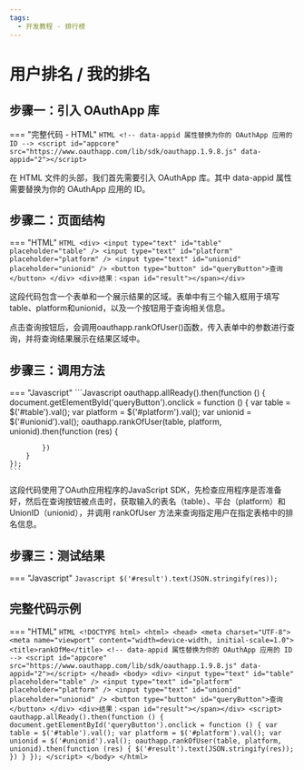 ```yaml
---
tags:
  - 开发教程 - 排行榜
---
```


# 用户排名 / 我的排名


## 步骤一：引入 OAuthApp 库
=== "完整代码 - HTML"
    ```HTML
    <!-- data-appid 属性替换为你的 OAuthApp 应用的 ID -->
    <script id="appcore" src="https://www.oauthapp.com/lib/sdk/oauthapp.1.9.8.js" data-appid="2"></script>
    ```

在 HTML 文件的头部，我们首先需要引入 OAuthApp 库。其中 data-appid 属性需要替换为你的 OAuthApp 应用的 ID。


## 步骤二：页面结构
=== "HTML"
    ```HTML
    <div>
        <input type="text" id="table" placeholder="table" />
        <input type="text" id="platform" placeholder="platform" />
        <input type="text" id="unionid" placeholder="unionid" />
        <button type="button" id="queryButton">查询</button>
    </div>
    <div>结果：<span id="result"></span></div>
    ```

这段代码包含一个表单和一个展示结果的区域。表单中有三个输入框用于填写table、platform和unionid，以及一个按钮用于查询相关信息。

点击查询按钮后，会调用oauthapp.rankOfUser()函数，传入表单中的参数进行查询，并将查询结果展示在结果区域中。

## 步骤三：调用方法

=== "Javascript"
    ```Javascript
    oauthapp.allReady().then(function () {
        document.getElementById('queryButton').onclick = function () {
            var table = $('#table').val();
            var platform = $('#platform').val();
            var unionid = $('#unionid').val();
            oauthapp.rankOfUser(table, platform, unionid).then(function (res) {
                
            })
        }
    });
    ```

这段代码使用了OAuth应用程序的JavaScript SDK，先检查应用程序是否准备好，然后在查询按钮被点击时，获取输入的表名（table）、平台（platform）和UnionID（unionid），并调用 rankOfUser 方法来查询指定用户在指定表格中的排名信息。

## 步骤三：测试结果

=== "Javascript"
    ```Javascript
    $('#result').text(JSON.stringify(res));
    ```




## 完整代码示例

=== "HTML"
    ```HTML
    <!DOCTYPE html>
    <html>
    <head>
        <meta charset="UTF-8">
        <meta name="viewport" content="width=device-width, initial-scale=1.0">
        <title>rankOfMe</title>
        <!-- data-appid 属性替换为你的 OAuthApp 应用的 ID -->
        <script id="appcore" src="https://www.oauthapp.com/lib/sdk/oauthapp.1.9.8.js" data-appid="2"></script>
    </head>
    <body>
        <div>
            <input type="text" id="table" placeholder="table" />
            <input type="text" id="platform" placeholder="platform" />
            <input type="text" id="unionid" placeholder="unionid" />
            <button type="button" id="queryButton">查询</button>
        </div>
        <div>结果：<span id="result"></span></div>
        <script>
            oauthapp.allReady().then(function () {
                document.getElementById('queryButton').onclick = function () {
                    var table = $('#table').val();
                    var platform = $('#platform').val();
                    var unionid = $('#unionid').val();
                    oauthapp.rankOfUser(table, platform, unionid).then(function (res) {
                        $('#result').text(JSON.stringify(res));
                    })
                }
            });
        </script>
    </body>
    </html>
    ```

